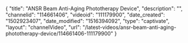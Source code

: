 {
    "title": "ANSR Beam Anti-Aging Phototherapy Device",
    "description": "",
    "channelid": "114661406",
    "videoid": "111179900",
    "date_created": "1502923407",
    "date_modified": "1516394092",
    "type": "captivate",
    "layout": "channelVideo",
    "url": "\/latest-videos\/ansr-beam-anti-aging-phototherapy-device\/114661406-111179900"
}